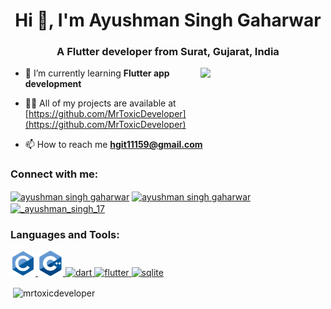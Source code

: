<h1 align="center">Hi 👋, I'm Ayushman Singh Gaharwar</h1>
<h3 align="center">A Flutter developer from Surat, Gujarat, India</h3>

<img align="right" width="200" src="https://www.google.com/url?sa=i&url=https%3A%2F%2Froszkowski.dev%2F2020%2Fflutter-animated-logo%2F&psig=AOvVaw0nsuwhSoCvtqQTn1Bxmc99&ust=1685084309485000&source=images&cd=vfe&ved=0CBEQjRxqFwoTCKjPm6_yj_8CFQAAAAAdAAAAABAZ">

- 🌱 I’m currently learning **Flutter app development**

- 👨‍💻 All of my projects are available at [https://github.com/MrToxicDeveloper](https://github.com/MrToxicDeveloper)

- 📫 How to reach me **hgit11159@gmail.com**

<h3 align="left">Connect with me:</h3>
<p align="left">
<a href="https://linkedin.com/in/ayushman singh gaharwar" target="blank"><img align="center" src="https://raw.githubusercontent.com/rahuldkjain/github-profile-readme-generator/master/src/images/icons/Social/linked-in-alt.svg" alt="ayushman singh gaharwar" height="30" width="40" /></a>
<a href="https://fb.com/ayushman singh gaharwar" target="blank"><img align="center" src="https://raw.githubusercontent.com/rahuldkjain/github-profile-readme-generator/master/src/images/icons/Social/facebook.svg" alt="ayushman singh gaharwar" height="30" width="40" /></a>
<a href="https://instagram.com/_ayushman_singh_17" target="blank"><img align="center" src="https://raw.githubusercontent.com/rahuldkjain/github-profile-readme-generator/master/src/images/icons/Social/instagram.svg" alt="_ayushman_singh_17" height="30" width="40" /></a>
</p>

<h3 align="left">Languages and Tools:</h3>
<p align="left"> <a href="https://www.cprogramming.com/" target="_blank" rel="noreferrer"> <img src="https://raw.githubusercontent.com/devicons/devicon/master/icons/c/c-original.svg" alt="c" width="40" height="40"/> </a> <a href="https://www.w3schools.com/cpp/" target="_blank" rel="noreferrer"> <img src="https://raw.githubusercontent.com/devicons/devicon/master/icons/cplusplus/cplusplus-original.svg" alt="cplusplus" width="40" height="40"/> </a> <a href="https://dart.dev" target="_blank" rel="noreferrer"> <img src="https://www.vectorlogo.zone/logos/dartlang/dartlang-icon.svg" alt="dart" width="40" height="40"/> </a> <a href="https://flutter.dev" target="_blank" rel="noreferrer"> <img src="https://www.vectorlogo.zone/logos/flutterio/flutterio-icon.svg" alt="flutter" width="40" height="40"/> </a> <a href="https://www.sqlite.org/" target="_blank" rel="noreferrer"> <img src="https://www.vectorlogo.zone/logos/sqlite/sqlite-icon.svg" alt="sqlite" width="40" height="40"/> </a> </p>

<p>&nbsp;<img align="center" src="https://github-readme-stats.vercel.app/api?username=mrtoxicdeveloper&show_icons=true&locale=en" alt="mrtoxicdeveloper" /></p>
